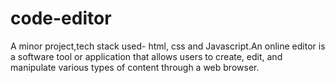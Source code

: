 # code-editor
A minor project,tech stack used- html, css and Javascript.An online editor is a software tool or application that allows users to create, edit, and manipulate various types of content through a web browser.

